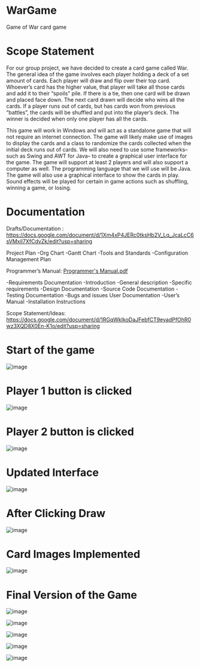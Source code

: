 # WarGame
Game of War card game

# Scope Statement

  For our group project, we have decided to create a card game called War. The general idea of the game involves each player holding a deck of a set amount of cards. Each player will draw and flip over their top card. Whoever’s card has the higher value, that player will take all those cards and add it to their “spoils” pile. If there is a tie, then one card will be drawn and placed face down. The next card drawn will decide who wins all the cards. If a player runs out of cards, but has cards won from previous “battles”, the cards will be shuffled and put into the player’s deck. The winner is decided when only one player has all the cards.  

  This game will work in Windows and will act as a standalone game that will not require an internet connection. The game will likely make use of images to display the cards and a class to randomize the cards collected when the initial deck runs out of cards. We will also need to use some frameworks– such as Swing and AWT for Java– to create a graphical user interface for the game. The game will support at least 2 players and will also support a computer as well. The programming language that we will use will be Java. The game will also use a graphical interface to show the cards in play. Sound effects will be played for certain in game actions such as shuffling, winning a game, or losing. 



# Documentation

Drafts/Documentation : https://docs.google.com/document/d/1Xm4xP4JERc0tksHb2V_Lq_JcaLcC6sVMxiI7XfCdvZk/edit?usp=sharing

Project Plan
  -Org Chart
  -Gantt Chart
  -Tools and Standards
  -Configuration Management Plan

Programmer’s Manual: [Programmer's Manual.pdf](https://github.com/jparng/WarGame/files/10108920/Programmer.s.Manual.pdf)

  -Requirements Documentation
  -Introduction
  -General description
  -Specific requirements
  -Design Documentation
  -Source Code Documentation
  -Testing Documentation
  -Bugs and issues
User Documentation
  -User’s Manual
  -Installation Instructions


Scope Statement/Ideas: https://docs.google.com/document/d/1RGqWkIkoDaJFebfCT9eyadPfOhR0wz3XQD8X0En-K1o/edit?usp=sharing


# Start of the game

![image](https://user-images.githubusercontent.com/59073672/194780583-c417ae34-c385-48e9-b09c-4f049f943709.png)


# Player 1 button is clicked

![image](https://user-images.githubusercontent.com/59073672/194977049-8140e356-45b6-4fd7-a880-34678170befd.png)

# Player 2 button is clicked

![image](https://user-images.githubusercontent.com/59073672/194977103-8f1c6114-1cad-480d-9b63-e50eb9bdb95e.png)


# Updated Interface

![image](https://user-images.githubusercontent.com/59073672/196067372-07723db0-bdbe-4721-9496-5ecabb2c18c7.png)

# After Clicking Draw

![image](https://user-images.githubusercontent.com/59073672/199155040-05ed70b8-fa22-4056-9aaf-65017a03ffbe.png)

# Card Images Implemented

![image](https://user-images.githubusercontent.com/59073672/200912990-2a9b3441-f1e5-4931-8224-2b1ebb61d81c.png)

# Final Version of the Game

![image](https://user-images.githubusercontent.com/59073672/204415897-93f01c00-d96d-4467-bda8-5eb60b3faf53.png)

![image](https://user-images.githubusercontent.com/59073672/204415914-b0a30ab2-3a7e-4bb4-ab60-de70b01fea32.png)

![image](https://user-images.githubusercontent.com/59073672/204415942-ccebbf98-1617-45ab-9544-2532f100bc54.png)

![image](https://user-images.githubusercontent.com/59073672/204415966-3aed5116-5c6a-4d61-8d4b-1c9214e2ba09.png)

![image](https://user-images.githubusercontent.com/59073672/204415982-d6139835-2e77-42e0-b152-21d1256b0eba.png)
